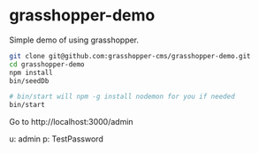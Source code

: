 # grasshopper-demo

Simple demo of using grasshopper.

```bash
git clone git@github.com:grasshopper-cms/grasshopper-demo.git
cd grasshopper-demo
npm install
bin/seedDb

# bin/start will npm -g install nodemon for you if needed
bin/start
```

Go to http://localhost:3000/admin

u: admin
p: TestPassword
